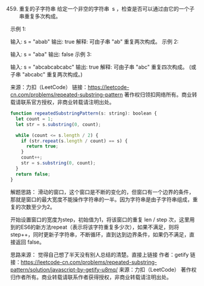 459. 重复的子字符串
     给定一个非空的字符串  s ，检查是否可以通过由它的一个子串重复多次构成。



示例 1:

输入: s = "abab"
输出: true
解释: 可由子串 "ab" 重复两次构成。
示例 2:

输入: s = "aba"
输出: false
示例 3:

输入: s = "abcabcabcabc"
输出: true
解释: 可由子串 "abc" 重复四次构成。 (或子串 "abcabc" 重复两次构成。)

来源：力扣（LeetCode）
链接：https://leetcode-cn.com/problems/repeated-substring-pattern
著作权归领扣网络所有。商业转载请联系官方授权，非商业转载请注明出处。

```js
function repeatedSubstringPattern(s: string): boolean {
  let count = 1;
  let str = s.substring(0, count);

  while (count <= s.length / 2) {
    if (str.repeat(s.length / count) == s) {
      return true;
    }
    count++;
    str = s.substring(0, count);
  }
  return false;
}
```
解题思路：
滑动的窗口，这个窗口是不断的变化的，但窗口有一个边界的条件，那就是窗口的最大宽度不能操作字符串的一半。因为字符串是由子字符串组成，重复的次数至少为2。

开始设置窗口的宽度为step，初始值为1，将该窗口的重复 len / step 次，这里用到的ES6的新方法repeat（表示将该字符重复多少次），如果不满足，则将step++，同时更新子字符串，不断循环，直到达到边界条件，如果仍不满足，直接返回 false。

思路来源： 觉得自己想了半天没有别人总结的清楚。直接上链接
作者：getify
链接：https://leetcode-cn.com/problems/repeated-substring-pattern/solution/javascript-by-getify-u8mq/
来源：力扣（LeetCode）
著作权归作者所有。商业转载请联系作者获得授权，非商业转载请注明出处。
